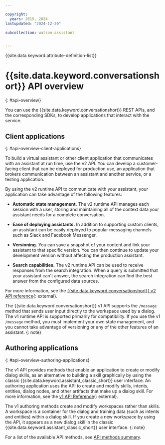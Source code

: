 ```yaml
---

copyright:
  years: 2015, 2024
lastupdated: "2024-12-20"

subcollection: watson-assistant


---
```


{{site.data.keyword.attribute-definition-list}}

# {{site.data.keyword.conversationshort}} API overview
{: #api-overview}

You can use the {{site.data.keyword.conversationshort}} REST APIs, and the corresponding SDKs, to develop applications that interact with the service.

## Client applications
{: #api-overview-client-applications}

To build a virtual assistant or other client application that communicates with an assistant at run time, use the v2 API. You can develop a customer-facing client that can be deployed for production use, an application that brokers communication between an assistant and another service, or a testing application.

By using the v2 runtime API to communicate with your assistant, your application can take advantage of the following features:

- **Automatic state management.** The v2 runtime API manages each session with a user, storing and maintaining all of the context data your assistant needs for a complete conversation.

- **Ease of deploying assistants.** In addition to supporting custom clients, an assistant can be easily deployed to popular messaging channels such as Slack and Facebook Messenger.

- **Versioning.** You can save a snapshot of your content and link your assistant to that specific version. You can then continue to update your development version without affecting the production assistant.

- **Search capabilities.** The v2 runtime API can be used to receive responses from the search integration. When a query is submitted that your assistant can't answer, the search integration can find the best answer from the configured data sources.

For more information, see the [{{site.data.keyword.conversationshort}} v2 API reference](/apidocs/assistant-v2){: external}.

The {{site.data.keyword.conversationshort}} v1 API supports the `/message` method that sends user input directly to the workspace used by a dialog. The v1 runtime API is supported primarily for compatibility. If you use the v1 `/message` method, you must implement your own state management, and you cannot take advantage of versioning or any of the other features of an assistant.
{: note}

## Authoring applications
{: #api-overview-authoring-applications}

The v1 API provides methods that enable an application to create or modify dialog skills, as an alternative to building a skill graphically by using the classic {{site.data.keyword.assistant_classic_short}} user interface. An authoring application uses the API to create and modify skills, intents, entities, dialog nodes, and other artifacts that make up a dialog skill. For more information, see the [v1 API Reference](/apidocs/assistant-v1){: external}.

The v1 authoring methods create and modify workspaces rather than skills. A workspace is a container for the dialog and training data (such as intents and entities) within a dialog skill. If you create a new workspace by using the API, it appears as a new dialog skill in the classic {{site.data.keyword.assistant_classic_short}} user interface.
{: note}

For a list of the available API methods, see [API methods summary](/docs/watson-assistant?topic=watson-assistant-api-methods).
